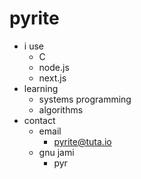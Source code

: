 # pyrite
- i use
  - C
  - node.js
  - next.js
- learning
  - systems programming
  - algorithms
- contact
  - email
    - pyrite@tuta.io
  - gnu jami
    - pyr
